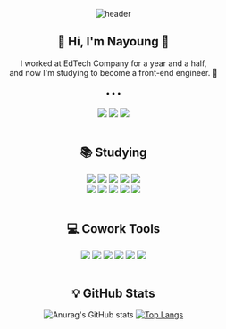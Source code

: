 <div align="center">
  
  ![header](https://capsule-render.vercel.app/api?type=waving&color=gradient&height=180&section=header&text=Welcome%20to%20my%20GitHub!&fontAlignY=35&animation=fadeIn&fontSize=40)
  <h2 align="center">👋 Hi, I'm Nayoung 👋 </h3>
  <p align="center"> 
    I worked at EdTech Company for a year and a half, <br>
    and now I'm studying to become a front-end engineer. 🌱<br>
    <h4 align="center">• • •</h3>
    <a href="https://velog.io/@mooongs"><img src="https://img.shields.io/badge/Tech%20Blog-1FC392?style=flat&logo=Vimeo&logoColor=white&link=https://velog.io/@new_wisdom"/></a>
    <a href="mailto:"nayoung.gu0322@gmail.com"><img src="https://img.shields.io/badge/Gmail-EA4335?style=flat&logo=Gmail&logoColor=white"></a>
                                                                                                                                         <a href="https://www.linkedin.com/in/nayoung-gu-3b6072175/"><img src="https://img.shields.io/badge/LinkedIn-blue?style=flat&logo=Linkedin&logoColor=white"></a>


<br>
<br>

##  📚 Studying
<div>
  <img src="https://img.shields.io/badge/HTML-E34F26?style=flat&logo=html5&logoColor=white">
  <img src="https://img.shields.io/badge/CSS-1572B6?style=flat&logo=css3&logoColor=white">
  <img src="https://img.shields.io/badge/Sass-CC6699?style=flat&logo=Sass&logoColor=white"/>
  <img src="https://img.shields.io/badge/JavaScript-F7DF1E?style=flat&logo=javascript&logoColor=black">
  <img src="https://img.shields.io/badge/React-61DAFB?style=flat&logo=react&logoColor=black">
<!--   <img src="https://img.shields.io/badge/Tailwind-06B6D4?style=flat&logo=Tailwind CSS&logoColor=white"> -->
<!--   <img src="https://img.shields.io/badge/Bootstrap-7952B3?style=flat&logo=bootstrap&logoColor=white"> -->
  <br>
  
  <img src="https://img.shields.io/badge/Node.js-339933?style=flat&logo=Node.js&logoColor=white">
  <img src="https://img.shields.io/badge/Express-000000?style=flat&logo=express&logoColor=white">
  <img src="https://img.shields.io/badge/Pug-A86454?style=flat&logo=pug&logoColor=white">
  <img src="https://img.shields.io/badge/Python-3776AB?style=flat&logo=python&logoColor=white">
  <img src="https://img.shields.io/badge/Babel-F9DC3E?style=flat&logo=Babel&logoColor=white">
</div>
<br>
                                                                                              
## 💻 Cowork Tools
<div>
  <img src="https://img.shields.io/badge/Git-F05032?style=flat&logo=git&logoColor=white">
  <img src="https://img.shields.io/badge/GitHub-181717?style=flat&logo=GitHub&logoColor=white"/>
  <img src="https://img.shields.io/badge/Figma-F24E1E?style=flat&logo=Figma&logoColor=white"/>
  <img src="https://img.shields.io/badge/Slack-4A154B?style=flat&logo=Slack&logoColor=white"/>
  <img src="https://img.shields.io/badge/Notion-000000?style=flat&logo=Notion&logoColor=white"/>
  <img src="https://img.shields.io/badge/Trello-0052CC?style=flat&logo=Trello&logoColor=white"/>
</div>
<br>

## 💡 GitHub Stats
![Anurag's GitHub stats](https://github-readme-stats.vercel.app/api?username=Nayoung-Gu&count_private=true&hide=issues&theme=graywhite)
[![Top Langs](https://github-readme-stats.vercel.app/api/top-langs/?username=Nayoung-Gu&layout=compact)](https://github.com/anuraghazra/github-readme-stats)
</div>
